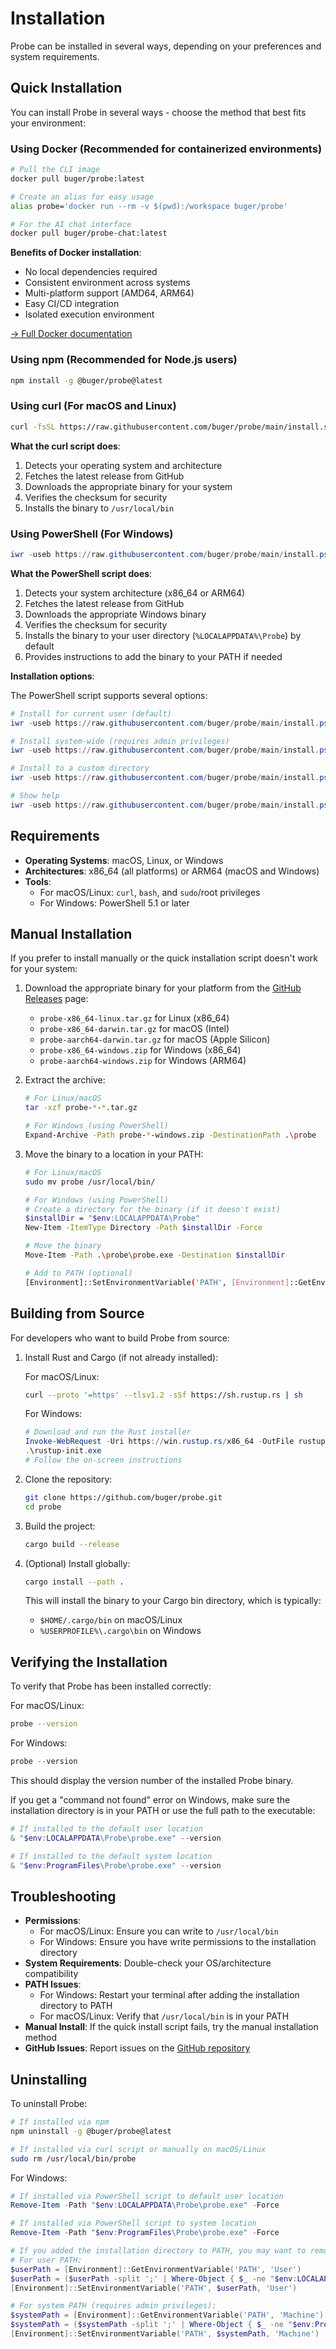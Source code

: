 # Installation

Probe can be installed in several ways, depending on your preferences and system requirements.

## Quick Installation

You can install Probe in several ways - choose the method that best fits your environment:

### Using Docker (Recommended for containerized environments)

```bash
# Pull the CLI image
docker pull buger/probe:latest

# Create an alias for easy usage
alias probe='docker run --rm -v $(pwd):/workspace buger/probe'

# For the AI chat interface
docker pull buger/probe-chat:latest
```

**Benefits of Docker installation**:
- No local dependencies required
- Consistent environment across systems
- Multi-platform support (AMD64, ARM64)
- Easy CI/CD integration
- Isolated execution environment

[→ Full Docker documentation](./integrations/docker.md)

### Using npm (Recommended for Node.js users)

```bash
npm install -g @buger/probe@latest
```

### Using curl (For macOS and Linux)

```bash
curl -fsSL https://raw.githubusercontent.com/buger/probe/main/install.sh | bash
```

**What the curl script does**:

1. Detects your operating system and architecture
2. Fetches the latest release from GitHub
3. Downloads the appropriate binary for your system
4. Verifies the checksum for security
5. Installs the binary to `/usr/local/bin`

### Using PowerShell (For Windows)

```powershell
iwr -useb https://raw.githubusercontent.com/buger/probe/main/install.ps1 | iex
```

**What the PowerShell script does**:

1. Detects your system architecture (x86_64 or ARM64)
2. Fetches the latest release from GitHub
3. Downloads the appropriate Windows binary
4. Verifies the checksum for security
5. Installs the binary to your user directory (`%LOCALAPPDATA%\Probe`) by default
6. Provides instructions to add the binary to your PATH if needed

**Installation options**:

The PowerShell script supports several options:

```powershell
# Install for current user (default)
iwr -useb https://raw.githubusercontent.com/buger/probe/main/install.ps1 | iex

# Install system-wide (requires admin privileges)
iwr -useb https://raw.githubusercontent.com/buger/probe/main/install.ps1 | iex -args "--system"

# Install to a custom directory
iwr -useb https://raw.githubusercontent.com/buger/probe/main/install.ps1 | iex -args "--dir", "C:\Tools\Probe"

# Show help
iwr -useb https://raw.githubusercontent.com/buger/probe/main/install.ps1 | iex -args "--help"
```

## Requirements

- **Operating Systems**: macOS, Linux, or Windows
- **Architectures**: x86_64 (all platforms) or ARM64 (macOS and Windows)
- **Tools**:
  - For macOS/Linux: `curl`, `bash`, and `sudo`/root privileges
  - For Windows: PowerShell 5.1 or later

## Manual Installation

If you prefer to install manually or the quick installation script doesn't work for your system:

1. Download the appropriate binary for your platform from the [GitHub Releases](https://github.com/buger/probe/releases) page:
   - `probe-x86_64-linux.tar.gz` for Linux (x86_64)
   - `probe-x86_64-darwin.tar.gz` for macOS (Intel)
   - `probe-aarch64-darwin.tar.gz` for macOS (Apple Silicon)
   - `probe-x86_64-windows.zip` for Windows (x86_64)
   - `probe-aarch64-windows.zip` for Windows (ARM64)

2. Extract the archive:
   ```bash
   # For Linux/macOS
   tar -xzf probe-*-*.tar.gz
   
   # For Windows (using PowerShell)
   Expand-Archive -Path probe-*-windows.zip -DestinationPath .\probe
   ```

3. Move the binary to a location in your PATH:
   ```bash
   # For Linux/macOS
   sudo mv probe /usr/local/bin/
   
   # For Windows (using PowerShell)
   # Create a directory for the binary (if it doesn't exist)
   $installDir = "$env:LOCALAPPDATA\Probe"
   New-Item -ItemType Directory -Path $installDir -Force
   
   # Move the binary
   Move-Item -Path .\probe\probe.exe -Destination $installDir
   
   # Add to PATH (optional)
   [Environment]::SetEnvironmentVariable('PATH', [Environment]::GetEnvironmentVariable('PATH', 'User') + ";$installDir", 'User')
   ```

## Building from Source

For developers who want to build Probe from source:

1. Install Rust and Cargo (if not already installed):
   
   For macOS/Linux:
   ```bash
   curl --proto '=https' --tlsv1.2 -sSf https://sh.rustup.rs | sh
   ```
   
   For Windows:
   ```powershell
   # Download and run the Rust installer
   Invoke-WebRequest -Uri https://win.rustup.rs/x86_64 -OutFile rustup-init.exe
   .\rustup-init.exe
   # Follow the on-screen instructions
   ```

2. Clone the repository:
   ```bash
   git clone https://github.com/buger/probe.git
   cd probe
   ```

3. Build the project:
   ```bash
   cargo build --release
   ```

4. (Optional) Install globally:
   ```bash
   cargo install --path .
   ```
   
   This will install the binary to your Cargo bin directory, which is typically:
   - `$HOME/.cargo/bin` on macOS/Linux
   - `%USERPROFILE%\.cargo\bin` on Windows

## Verifying the Installation

To verify that Probe has been installed correctly:

For macOS/Linux:
```bash
probe --version
```

For Windows:
```powershell
probe --version
```

This should display the version number of the installed Probe binary.

If you get a "command not found" error on Windows, make sure the installation directory is in your PATH or use the full path to the executable:
```powershell
# If installed to the default user location
& "$env:LOCALAPPDATA\Probe\probe.exe" --version

# If installed to the default system location
& "$env:ProgramFiles\Probe\probe.exe" --version
```

## Troubleshooting

- **Permissions**:
  - For macOS/Linux: Ensure you can write to `/usr/local/bin`
  - For Windows: Ensure you have write permissions to the installation directory
- **System Requirements**: Double-check your OS/architecture compatibility
- **PATH Issues**:
  - For Windows: Restart your terminal after adding the installation directory to PATH
  - For macOS/Linux: Verify that `/usr/local/bin` is in your PATH
- **Manual Install**: If the quick install script fails, try the manual installation method
- **GitHub Issues**: Report issues on the [GitHub repository](https://github.com/buger/probe/issues)

## Uninstalling

To uninstall Probe:

```bash
# If installed via npm
npm uninstall -g @buger/probe@latest

# If installed via curl script or manually on macOS/Linux
sudo rm /usr/local/bin/probe
```

For Windows:

```powershell
# If installed via PowerShell script to default user location
Remove-Item -Path "$env:LOCALAPPDATA\Probe\probe.exe" -Force

# If installed via PowerShell script to system location
Remove-Item -Path "$env:ProgramFiles\Probe\probe.exe" -Force

# If you added the installation directory to PATH, you may want to remove it
# For user PATH:
$userPath = [Environment]::GetEnvironmentVariable('PATH', 'User')
$userPath = ($userPath -split ';' | Where-Object { $_ -ne "$env:LOCALAPPDATA\Probe" }) -join ';'
[Environment]::SetEnvironmentVariable('PATH', $userPath, 'User')

# For system PATH (requires admin privileges):
$systemPath = [Environment]::GetEnvironmentVariable('PATH', 'Machine')
$systemPath = ($systemPath -split ';' | Where-Object { $_ -ne "$env:ProgramFiles\Probe" }) -join ';'
[Environment]::SetEnvironmentVariable('PATH', $systemPath, 'Machine')